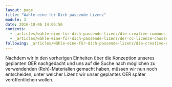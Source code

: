 ```yaml
---
layout: page
title: "Wähle eine für Dich passende Lizenz"
module: 3
date: 2016-10-06 14:05:56
contents:
  - _articles/wähle-eine-für-dich-passende-lizenz/die-creative-commons-lizenzen.md
  - _articles/wähle-eine-für-dich-passende-lizenz/der-cc-licence-chooser.md
following: _articles/wähle-eine-für-dich-passende-lizenz/die-creative-commons-lizenzen.md
---
```


Nachdem wir in den vorherigen Einheiten über die Konzeption unseres geplanten OER nachgedacht und uns auf die Suche nach möglichen zu verwendenden (Roh)-Materialien gemacht haben, müssen wir nun noch entscheiden, unter welcher Lizenz wir unser geplantes OER später veröffentlichen wollen.
